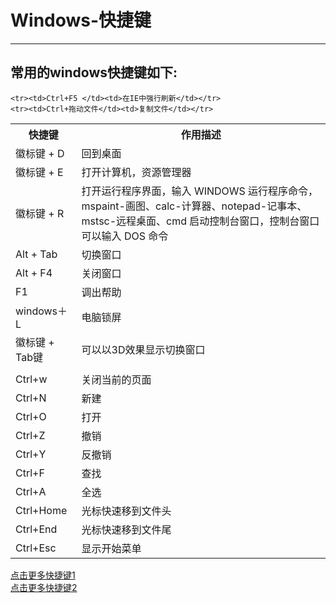 # Windows-快捷键
---

## 常用的windows快捷键如下:

<table>
	<tr><th>快捷键</th><th>作用描述</th></tr>
	<tr><td>徽标键 + D</td><td>回到桌面</td></tr>
	<tr><td>徽标键 + E</td><td>打开计算机，资源管理器</td></tr>
	<tr><td>徽标键 + R</td><td>打开运行程序界面，输入 WINDOWS 运行程序命令，mspaint-画图、calc-计算器、notepad-记事本、mstsc-远程桌面、cmd 启动控制台窗口，控制台窗口可以输入 DOS 命令</td></tr>
	<tr><td>Alt + Tab </td><td>切换窗口</td></tr>
	<tr><td>Alt + F4</td><td>关闭窗口</td></tr>
	<tr><td>F1</td><td>调出帮助</td></tr>
	<tr><td>windows＋L</td><td>电脑锁屏</td></tr>
	<tr><td>徽标键 + Tab键</td><td>可以以3D效果显示切换窗口</td></tr>
	<tr><td></td><td></td></tr>
	<tr><td>Ctrl+w</td><td>关闭当前的页面</td></tr>
	<tr><td>Ctrl+N</td><td>新建</td></tr>
	<tr><td>Ctrl+O</td><td>打开</td></tr>
	<tr><td>Ctrl+Z</td><td>撤销</td></tr>
	<tr><td>Ctrl+Y</td><td>反撤销</td></tr>
	<tr><td>Ctrl+F</td><td>查找 </td></tr>
	<tr><td>Ctrl+A</td><td>全选</td></tr>
	<tr><td>Ctrl+Home</td><td>光标快速移到文件头</td></tr>
	<tr><td>Ctrl+End</td><td>光标快速移到文件尾</td></tr>
	<tr><td>Ctrl+Esc </td><td>显示开始菜单</td></tr>

	<tr><td>Ctrl+F5 </td><td>在IE中强行刷新</td></tr>
	<tr><td>Ctrl+拖动文件</td><td>复制文件</td></tr>
</table>

<a href="https://zhidao.baidu.com/question/1240741310730270979.html">点击更多快捷键1</a> <br />
<a href="https://wenku.baidu.com/view/5704c6cf77a20029bd64783e0912a21614797ff3.html">点击更多快捷键2</a>